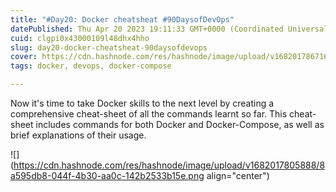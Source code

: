 ```yaml
---
title: "#Day20: Docker cheatsheat #90DaysofDevOps"
datePublished: Thu Apr 20 2023 19:11:33 GMT+0000 (Coordinated Universal Time)
cuid: clgpi0x43000109l48dhx4hho
slug: day20-docker-cheatsheat-90daysofdevops
cover: https://cdn.hashnode.com/res/hashnode/image/upload/v1682017867162/475bf57b-a072-4684-8331-4360e8bfc315.jpeg
tags: docker, devops, docker-compose

---
```


Now it's time to take Docker skills to the next level by creating a comprehensive cheat-sheet of all the commands learnt so far. This cheat-sheet includes commands for both Docker and Docker-Compose, as well as brief explanations of their usage.

![](https://cdn.hashnode.com/res/hashnode/image/upload/v1682017805888/8a595db8-044f-4b30-aa0c-142b2533b15e.png align="center")